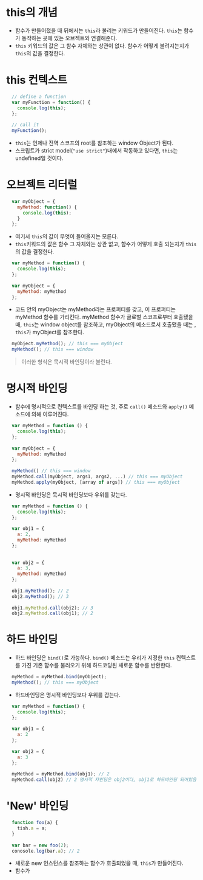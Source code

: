 # this의 개념
- 함수가 만들어졌을 때 뒤에서는 `this`라 불리는 키워드가 만들어진다. `this`는 함수가 동작하는 곳에 있는 오브젝트와 연결해준다.
- `this` 키워드의 값은 그 함수 자체와는 상관이 없다. 함수가 어떻게 불려지는지가 `this`의 값을 결정한다.

# this 컨텍스트
```javascript
  // define a function
  var myFunction = function() {
    console.log(this);
  };
  
  // call it
  myFunction();
```

- `this`는 언제나 전역 스코프의 root를 참조하는 window Object가 된다.
- 스크립트가 strict model(`"use strict"`)내에서 작동하고 있다면, `this`는 undefined일 것이다.

# 오브젝트 리터럴
```javascript
  var myObject = {
    myMethod: function() {
      console.log(this);
    }
  };
```
- 여기서 `this`의 값이 무엇이 들어올지는 모른다.
- `this`키워드의 값은 함수 그 자체와는 상관 없고, 함수가 어떻게 호출 되는지가 `this`의 값을 결정한다.

```javascript
  var myMethod = function() {
    console.log(this);
  };
  
  var myObject = {
    myMethod: myMethod
  };
```
- 코드 안의 myObject는 myMethod라는 프로퍼티를 갖고, 이 프로퍼티는 myMethod 함수를 가리킨다. myMethod 함수가 글로벌 스코프로부터 호출됐을 때, `this`는 window object를 참조하고, myObject의 메소드로서 호출됐을 때는 , `this`가 myObject를 참조한다.
```javascript
  myObject.myMethod(); // this === myObject
  myMethod(); // this === window
```
> 이러한 형식은 묵시적 바인딩이라 불린다.

# 명시적 바인딩
- 함수에 명시적으로 컨텍스트를 바인딩 하는 것, 주로 `call()` 메소드와 `apply()` 메소드에 의해 이루어진다.

```javascript
  var myMethod = function () {
    console.log(this);
  };
  
  var myObject = {
    myMethod: myMethod
  };
  
  myMethod() // this === window
  myMethod.call(myObject, args1, args2, ...) // this === myObject
  myMethod.apply(myObject, [array of args]) // this === myObject
```
- 명시적 바인딩은 묵시적 바인딩보다 우위를 갖는다.
```javascript
  var myMethod = function () {
    console.log(this);
  };
  
  var obj1 = {
    a: 2, 
    myMethod: myMethod
  };
  
  
  var obj2 = {
    a: 3,
    myMethod: myMethod
  };
  
  obj1.myMethod(); // 2
  obj2.myMethod(); // 3
  
  obj1.myMethod.call(obj2); // 3
  obj2.myMethod.call(obj1); // 2
```

# 하드 바인딩
- 하드 바인딩은 `bind()`로 가능하다. `bind()` 메소드는 우리가 지정한 `this` 컨텍스트를 가진 기존 함수를 불러오기 위해 하드코딩된 새로운 함수를 반환한다.
```javascript
  myMethod = myMethod.bind(myObject);
  myMethod(); // this === myObject
```
- 하드바인딩은 명시적 바인딩보다 우위를 갑는다.
```javascript
  var myMethod = function() {
    console.log(this);
  };
  
  var obj1 = {
    a: 2
  };
  
  var obj2 = {
    a: 3
  };
  
  myMethod = myMethod.bind(obj1); // 2
  myMethod.call(obj2) // 2 명시적 자인딩은 obj2이다, obj1로 하드바인딩 되어있음
```
  
# 'New' 바인딩
```javascript
  function foo(a) {
    tish.a = a;
  }
  
  var bar = new foo(2);
  conosole.log(bar.a); // 2
```

- 새로운 new 인스턴스를 참조하는 함수가 호출되었을 때, `this`가 만들어진다.
- 함수가  
